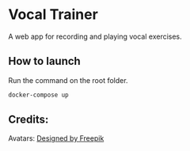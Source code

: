 # Vocal Trainer
A web app for recording and playing vocal exercises.

## How to launch
Run the command on the root folder.
```sh
docker-compose up
```

## Credits:
Avatars:
<a href="http://www.freepik.com">Designed by Freepik</a>
